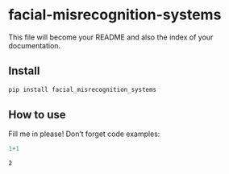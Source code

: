 facial-misrecognition-systems
================

<!-- WARNING: THIS FILE WAS AUTOGENERATED! DO NOT EDIT! -->

This file will become your README and also the index of your
documentation.

## Install

``` sh
pip install facial_misrecognition_systems
```

## How to use

Fill me in please! Don’t forget code examples:

``` python
1+1
```

    2
